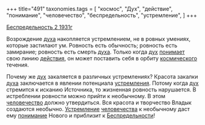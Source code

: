 +++
title="491"
taxonomies.tags = [
 "космос",
 "Дух",
 "действие",
 "понимание",
 "человечество",
 "беспредельность",
 "устремление",
]
+++

[Беспредельность 2 1931г](/agni/1931)

Возрождение [духа](/tags/Дух) накопляется устремлением, не в ровных умениях, которые застилают ум. Ровность есть обычность; ровность есть замирание; ровность есть смерть [духа](/tags/Дух). Только когда [дух](/tags/Дух) [понимает](/tags/[понимание](/tags/понимание)) свою линию [действия](/tags/действие), он может поставить себя в орбиту [космического](/tags/космос) течения.   

Почему же [дух](/tags/Дух) закаляется в различных устремлениях? Красота закалки [духа](/tags/Дух) заключается в явлении потенциала [устремления](/tags/устремление). Потому когда [дух](/tags/Дух) стремится к исканию Источника, то жизненная ровность нарушается. В истреблении ровности можно прийти к необычному. В этом [человечество](/tags/человечество) должно утвердиться. Вся красота и творчество Владык создаются необычно. [Устремление](/tags/устремление) [человечества](/tags/человечество) к необычному даст ему [понимание](/tags/понимание) Нового и приблизит к [Беспредельности](/tags/беспредельность)!   

